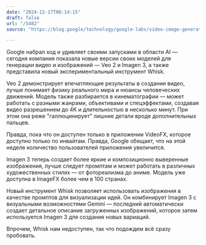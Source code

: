 ```yaml
---
date: "2024-12-17T00:14:15"
draft: false
url: "/5482"
source: "https://blog.google/technology/google-labs/video-image-generation-update-december-2024/"

---
```


Google набрал ход  и удивляет своими запусками в области AI — сегодня компания показала новые версии своих моделей для генерации видео и изображений — Veo 2 и Imagen 3, а также представила новый экспериментальный инструмент Whisk.

Veo 2 демонстрирует впечатляющие результаты в создании видео, лучше понимает физику реального мира и нюансы человеческих движений. Модель также разбирается в кинематографии — может работать с разными жанрами, объективами и спецэффектами, создавая видео разрешением до 4K и длительностью в несколько минут. При этом она реже "галлюцинирует" лишние детали вроде дополнительных пальцев.

Правда, пока что он доступен только в приложении VideoFX, которое доступно только по инвайтам. Правда, Google обещает, что на этой неделе количество пользователей приложения увеличится.

Imagen 3 теперь создает более яркие и композиционно выверенные изображения, лучше следует промптам и может работать в различных художественных стилях — от фотореализма до аниме. Модель уже доступна в ImageFX более чем в 100 странах.

Новый инструмент Whisk позволяет использовать изображения в качестве промптов для визуализации идей. Он комбинирует Imagen 3 с визуальными возможностями Gemini — последний автоматически создает детальное описание загруженных изображений, которое затем используется Imagen 3 для создания новых вариаций.

Впрочем, Whisk нам недоступен, так что подождем всё сразу пробовать.
